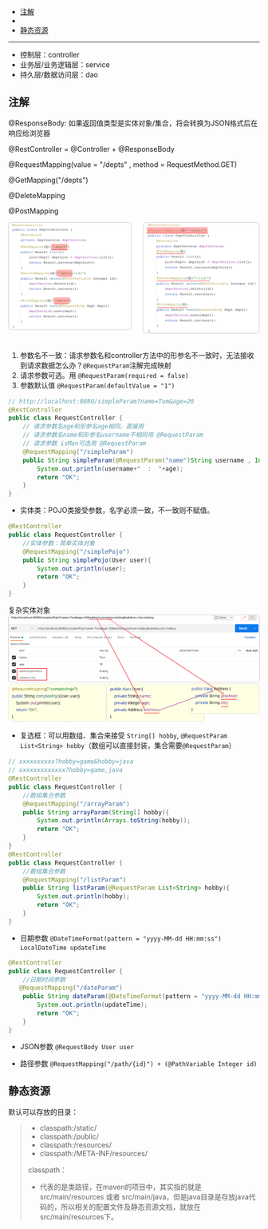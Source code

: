 - [注解](#注解)
- [](#)
- [静态资源](#静态资源)


---


- 控制层：controller
- 业务层/业务逻辑层：service
- 持久层/数据访问层：dao
## 注解


@ResponseBody: 如果返回值类型是实体对象/集合，将会转换为JSON格式后在响应给浏览器

@RestController = @Controller + @ResponseBody

@RequestMapping(value = "/depts" , method = RequestMethod.GET)

@GetMapping("/depts")

@DeleteMapping

@PostMapping

![alt text](../../images/image-152.png)


## 

1. 参数名不一致：请求参数名和controller方法中的形参名不一致时，无法接收到请求数据怎么办？`@RequestParam`注解完成映射
2. 请求参数可选。用 `@RequestParam(required = false)`
3. 参数默认值 `@RequestParam(defaultValue = "1")`

~~~java
// http://localhost:8080/simpleParam?name=Tom&age=20
@RestController
public class RequestController {
    // 请求参数名age和形参名age相同，直接用
    // 请求参数名name和形参名username不相同用 @RequestParam
    // 请求参数 isMan可选用 @RequestParam
    @RequestMapping("/simpleParam")
    public String simpleParam(@RequestParam("name")String username , Integer age, @RequestParam(required = false) Boolean isMan){
        System.out.println(username+"  :  "+age);
        return "OK";
    }
}
~~~
- 实体类：POJO类接受参数，名字必须一致，不一致则不赋值。


```java
@RestController
public class RequestController {
    //实体参数：简单实体对象
    @RequestMapping("/simplePojo")
    public String simplePojo(User user){
        System.out.println(user);
        return "OK";
    }
}
```
复杂实体对象
![alt text](../../images/image-149.png)

- 复选框：可以用数组、集合来接受 `String[] hobby`, `@RequestParam List<String> hobby`（数组可以直接封装，集合需要`@RequestParam`）
```java
// xxxxxxxxxx?hobby=game&hobby=java
// xxxxxxxxxxxxx?hobby=game,java
@RestController
public class RequestController {
    //数组集合参数
    @RequestMapping("/arrayParam")
    public String arrayParam(String[] hobby){
        System.out.println(Arrays.toString(hobby));
        return "OK";
    }
}
@RestController
public class RequestController {
    //数组集合参数
    @RequestMapping("/listParam")
    public String listParam(@RequestParam List<String> hobby){
        System.out.println(hobby);
        return "OK";
    }
}
```

- 日期参数 `@DateTimeFormat(pattern = "yyyy-MM-dd HH:mm:ss") LocalDateTime updateTime`
 
```java
@RestController
public class RequestController {
    //日期时间参数
   @RequestMapping("/dateParam")
    public String dateParam(@DateTimeFormat(pattern = "yyyy-MM-dd HH:mm:ss") LocalDateTime updateTime){
        System.out.println(updateTime);
        return "OK";
    }
}
```
- JSON参数 `@RequestBody User user`

- 路径参数 `@RequestMapping("/path/{id}") + (@PathVariable Integer id)`




## 静态资源

默认可以存放的目录：
>
> - classpath:/static/
> - classpath:/public/
> - classpath:/resources/
> - classpath:/META-INF/resources/
>
> classpath：
>
> - 代表的是类路径，在maven的项目中，其实指的就是 src/main/resources 或者 src/main/java，但是java目录是存放java代码的，所以相关的配置文件及静态资源文档，就放在 src/main/resources下。

